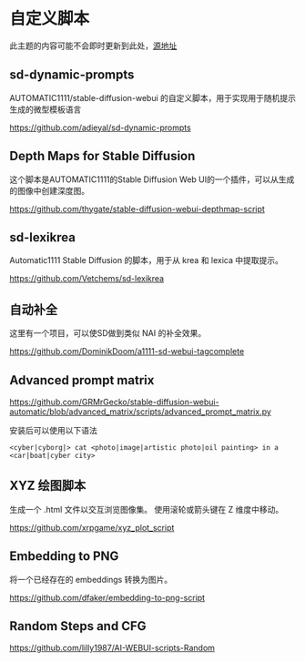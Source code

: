 # 自定义脚本

此主题的内容可能不会即时更新到此处，[源地址](https://github.com/AUTOMATIC1111/stable-diffusion-webui/wiki/Custom-Scripts#prompt-interpolation)

## sd-dynamic-prompts

AUTOMATIC1111/stable-diffusion-webui 的自定义脚本，用于实现用于随机提示生成的微型模板语言 

https://github.com/adieyal/sd-dynamic-prompts

## Depth Maps for Stable Diffusion

这个脚本是AUTOMATIC1111的Stable Diffusion Web UI的一个插件，可以从生成的图像中创建深度图。

https://github.com/thygate/stable-diffusion-webui-depthmap-script

## sd-lexikrea

Automatic1111 Stable Diffusion 的脚本，用于从 krea 和 lexica 中提取提示。 

https://github.com/Vetchems/sd-lexikrea

## 自动补全

这里有一个项目，可以使SD做到类似 NAI 的补全效果。

https://github.com/DominikDoom/a1111-sd-webui-tagcomplete

## Advanced prompt matrix

https://github.com/GRMrGecko/stable-diffusion-webui-automatic/blob/advanced_matrix/scripts/advanced_prompt_matrix.py

安装后可以使用以下语法

```
<cyber|cyborg|> cat <photo|image|artistic photo|oil painting> in a <car|boat|cyber city>
```

## XYZ 绘图脚本 

生成一个 .html 文件以交互浏览图像集。 使用滚轮或箭头键在 Z 维度中移动。

https://github.com/xrpgame/xyz_plot_script

## Embedding to PNG

将一个已经存在的 embeddings 转换为图片。

https://github.com/dfaker/embedding-to-png-script

## Random Steps and CFG

https://github.com/lilly1987/AI-WEBUI-scripts-Random

